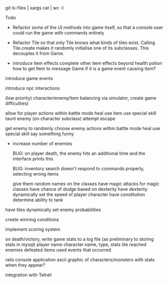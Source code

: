 git ls-files | xargs cat | wc -l

Todo
  * Refactor some of the UI methods into game itself, so that a console user could run the game with commands entirely

  * Refactor Tile so that only Tile knows what kinds of tiles exist. Calling Tile.create makes it randomly initialise one of its subclasses. This decouples it from Game.

  * introduce item effects
    complete other item effects beyond health potion
    how to get Item to message Game if it is a game event causing item?

  introduce game events

  introduce npc interactions

  (low priority) character/enemy/item balancing via simulator, create game difficulties)

  allow for player actions within battle mode
    heal
    use item
    use special skill
    taunt enemy (on character subclass)
    attempt escape

  get enemy to randomly choose enemy actions within battle mode
    heal
    use special skill
    say something funny

  * increase number of enemies

      BUG: on player death, the enemy hits an additional time and the interface prints this

      BUG: inventory search doesn't respond to commands properly, selecting wrong items

    give them random names on the classes
    have magic attacks for magic classes
    have chance of dodge based on dexterity
    have dexterity dynamically set the speed of player character
    have constitution determine ability to tank

  have tiles dynamically set enemy probabilities

  create winning conditions

  implement scoring system

  on death/victory, write game stats to a log file (as preliminary to storing stats in mysql)
    player name
    character name, type, stats
    tile reached
    enemies defeated
    items used
    events that occurred

  rails console application
    ascii graphic of characters/monsters with stats when they appear?

  integration with Telnet